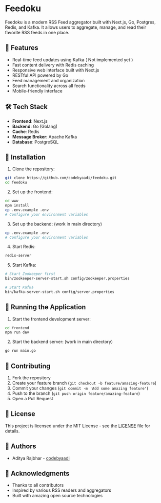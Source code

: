 # Feedoku

Feedoku is a modern RSS Feed aggregator built with Next.js, Go, Postgres, Redis, and Kafka. It allows users to aggregate, manage, and read their favorite RSS feeds in one place.

## 🚀 Features

- Real-time feed updates using Kafka ( Not implemented yet )
- Fast content delivery with Redis caching
- Responsive web interface built with Next.js
- RESTful API powered by Go
- Feed management and organization
- Search functionality across all feeds
- Mobile-friendly interface

## 🛠️ Tech Stack

- **Frontend**: Next.js
- **Backend**: Go (Golang)
- **Cache**: Redis
- **Message Broker**: Apache Kafka
- **Database**: PostgreSQL

## 🔧 Installation

1. Clone the repository:
```bash
git clone https://github.com/codebyaadi/feedoku.git
cd feedoku
```

2. Set up the frontend:
```bash
cd www
npm install
cp .env.example .env
# Configure your environment variables
```

3. Set up the backend: (work in main directory)
```bash
cp .env.example .env
# Configure your environment variables
```

4. Start Redis:
```bash
redis-server
```

5. Start Kafka:
```bash
# Start Zookeeper first
bin/zookeeper-server-start.sh config/zookeeper.properties

# Start Kafka
bin/kafka-server-start.sh config/server.properties
```

## 🚀 Running the Application

1. Start the frontend development server:
```bash
cd frontend
npm run dev
```

2. Start the backend server: (work in main directory)
```bash
go run main.go
```

## 🤝 Contributing

1. Fork the repository
2. Create your feature branch (`git checkout -b feature/amazing-feature`)
3. Commit your changes (`git commit -m 'Add some amazing feature'`)
4. Push to the branch (`git push origin feature/amazing-feature`)
5. Open a Pull Request

## 📝 License

This project is licensed under the MIT License - see the [LICENSE](LICENSE) file for details.

## 👥 Authors

- Aditya Rajbhar - [codebyaadi](https://github.com/codebyaadi)

## 🙏 Acknowledgments

- Thanks to all contributors
- Inspired by various RSS readers and aggregators
- Built with amazing open source technologies